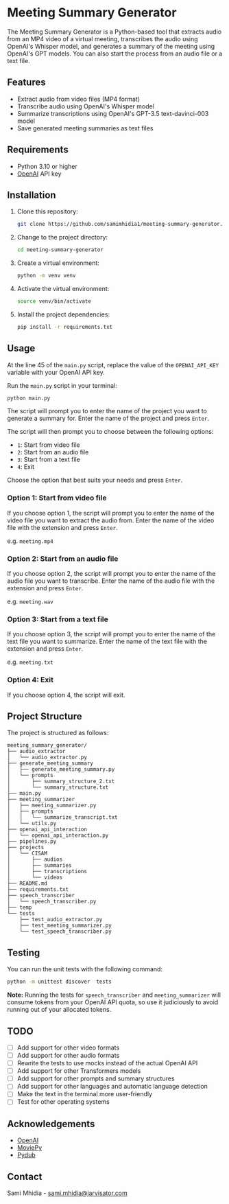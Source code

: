 # Meeting Summary Generator

The Meeting Summary Generator is a Python-based tool that extracts audio from an MP4 video of a virtual meeting, transcribes the audio using OpenAI's Whisper model, and generates a summary of the meeting using OpenAI's GPT models. You can also start the process from an audio file or a text file.

## Features

- Extract audio from video files (MP4 format)
- Transcribe audio using OpenAI's Whisper model
- Summarize transcriptions using OpenAI's GPT-3.5 text-davinci-003 model
- Save generated meeting summaries as text files

## Requirements

- Python 3.10 or higher
-  [OpenAI](https://openai.com)  API key

## Installation

1. Clone this repository:
    ```bash
    git clone https://github.com/samimhidia1/meeting-summary-generator.git
    ```
2. Change to the project directory:
    
    ```bash
    cd meeting-summary-generator
    ```
3. Create a virtual environment:
    
    ```bash
    python -m venv venv
    ```
4. Activate the virtual environment:
    
    ```bash
    source venv/bin/activate
    ```
5. Install the project dependencies:
    
    ```bash
    pip install -r requirements.txt
    ```
   

## Usage

At the line 45 of the `main.py` script, replace the value of the `OPENAI_API_KEY` variable with your OpenAI API key.

Run the `main.py` script in your terminal:

```bash
python main.py
```

The script will prompt you to enter the name of the project you want to generate a summary for. Enter the name of the project and press `Enter`.

The script will then prompt you to choose between the following options:

- `1`: Start from video file
- `2`: Start from an audio file
- `3`: Start from a text file
- `4`: Exit

Choose the option that best suits your needs and press `Enter`.

### Option 1: Start from video file

If you choose option 1, the script will prompt you to enter the name of the video file you want to extract the audio from. Enter the name of the video file with the extension and press `Enter`.

e.g. `meeting.mp4`

### Option 2: Start from an audio file

If you choose option 2, the script will prompt you to enter the name of the audio file you want to transcribe. Enter the name of the audio file with the extension and press `Enter`.

e.g. `meeting.wav`

### Option 3: Start from a text file

If you choose option 3, the script will prompt you to enter the name of the text file you want to summarize. Enter the name of the text file with the extension and press `Enter`.

e.g. `meeting.txt`

### Option 4: Exit

If you choose option 4, the script will exit.

## Project Structure

The project is structured as follows:

```
meeting_summary_generator/
├── audio_extractor
│   └── audio_extractor.py
├── generate_meeting_summary
│   ├── generate_meeting_summary.py
│   └── prompts
│       ├── summary_structure_2.txt
│       └── summary_structure.txt
├── main.py
├── meeting_summarizer
│   ├── meeting_summarizer.py
│   ├── prompts
│   │   └── summarize_transcript.txt
│   └── utils.py
├── openai_api_interaction
│   └── openai_api_interaction.py
├── pipelines.py
├── projects
│   └── CISAM
│       ├── audios
│       ├── summaries
│       ├── transcriptions
│       └── videos
├── README.md
├── requirements.txt
├── speech_transcriber
│   └── speech_transcriber.py
├── temp
└── tests
    ├── test_audio_extractor.py
    ├── test_meeting_summarizer.py
    └── test_speech_transcriber.py
```

## Testing

You can run the unit tests with the following command:

```bash
python -m unittest discover  tests
```


**Note:** Running the tests for `speech_transcriber` and `meeting_summarizer` will consume tokens from your OpenAI API quota, so use it judiciously to avoid running out of your allocated tokens.

## TODO

- [ ] Add support for other video formats
- [ ] Add support for other audio formats
- [ ] Rewrite the tests to use mocks instead of the actual OpenAI API
- [ ] Add support for other Transformers models
- [ ] Add support for other prompts and summary structures
- [ ] Add support for other languages and automatic language detection
- [ ] Make the text in the terminal more user-friendly
- [ ] Test for other operating systems

## Acknowledgements

- [OpenAI](https://openai.com)
- [MoviePy](https://zulko.github.io/moviepy)
- [Pydub](https://github.com/jiaaro/pydub)

## Contact

Sami Mhidia - sami.mhidia@jarvisator.com
